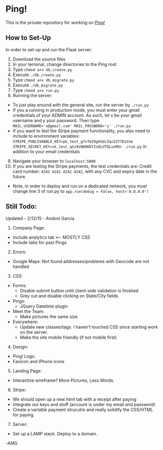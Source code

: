 # Ping!
This is the private repository for working on [Ping!](http://andonigarcia.github.io/Ping/static_websites/Website3)

## How to Set-Up
In order to set-up and run the Flask server:

1. Download the source files
2. In your terminal, change directories to the Ping root
3. Type `chmod a+x db_create.py`
4. Execute `./db_create.py`
5. Type `chmod a+x db_migrate.py`
6. Execute `./db_migrate.py`
7. Type `chmod a+x run.py`
8. Running the server:
  * To just play around with the general site, run the server by `./run.py`
  * If you a running in production mode, you must enter your gmail credentials of your ADMIN account. As such, let x be your gmail username and y your password. Then type `MAIL_USERNAME='x@gmail.com' MAIL_PASSWORD='y' ./run.py`
  * If you want to test the Stripe payment functionality, you also need to include to environment variables: `STRIPE_PUBLISHABLE_KEY=pk_test_g7sfm1OgkGdcZqcGZY7DzVxe STRIPE_SECRET_KEY=sk_test_qSz9zN80HUYIs8LUTQLusMUr ./run.py` in addition to your email credentials
9. Navigate your browser to `localhost:5000`
10. If you are testing the Stripe payments, the test credentials are: Credit card number: `4242 4242 4242 4242`, with any CVC and expiry date in the future.

* Note, in order to deploy and run on a dedicated network, you must change line 3 of run.py to `app.run(debug = False, host='0.0.0.0')`

## Still Todo:
Updated - 2/12/15 - Andoni Garcia

1. Company Page:
  * Include analytics tab <-- MOSTLY CSS
  * Include tabs for past Pings
2. Errors:
  * Google Maps:
    Not found addresses/problems with Geocode are not handled
3. CSS:
  * Forms:
  	- Disable submit button until client-side validation is finished
    - Grey out and disable clicking on State/City fields
  * Pings:
    - JQuery Datetime plugin
  * Meet the Team:
    - Make pictures the same size
  * Everywhere:
    - Update new classes/tags. I haven't touched CSS since starting work
      on the server.
    - Make the site mobile friendly (if not mobile first)
4. Design:
  * Ping! Logo.
  * Favicon and iPhone icons
5. Landing Page:
  * Interactive wireframe? More Pictures, Less Words.
6. Stripe:
  * We should open up a new html tab with a receipt after paying
  * Integrate our keys and stuff (account is under my email and password)
  * Create a variable payment strucutre and really solidify the CSS/HTML for paying.
7. Server:
  * Set up a LAMP stack. Deploy to a domain.

-AMG